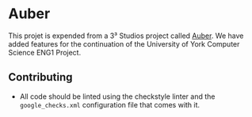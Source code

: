 # Auber

This projet is expended from a 3³ Studios project called [Auber](https://github.com/threecubedstudios/auber). We have 
added features for the continuation of the University of York Computer Science ENG1 Project.

## Contributing
- All code should be linted using the checkstyle linter and the `google_checks.xml` configuration file that comes with it.
 
